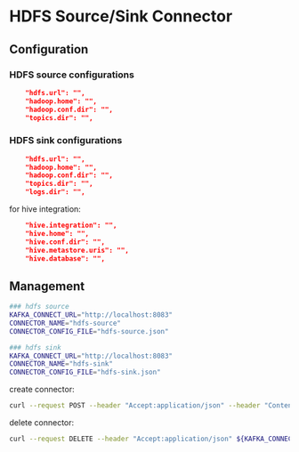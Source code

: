 # HDFS Source/Sink Connector

## Configuration

### HDFS source configurations

```json
    "hdfs.url": "",
    "hadoop.home": "",
    "hadoop.conf.dir": "",
    "topics.dir": "",
```

### HDFS sink configurations

```json
    "hdfs.url": "",
    "hadoop.home": "",
    "hadoop.conf.dir": "",
    "topics.dir": "",
    "logs.dir": "",
```

for hive integration:

```json
    "hive.integration": "",
    "hive.home": "",
    "hive.conf.dir": "",
    "hive.metastore.uris": "",
    "hive.database": "",
```

## Management

```sh
### hdfs source
KAFKA_CONNECT_URL="http://localhost:8083"
CONNECTOR_NAME="hdfs-source"
CONNECTOR_CONFIG_FILE="hdfs-source.json"

### hdfs sink
KAFKA_CONNECT_URL="http://localhost:8083"
CONNECTOR_NAME="hdfs-sink"
CONNECTOR_CONFIG_FILE="hdfs-sink.json"
```

create connector:

```sh
curl --request POST --header "Accept:application/json" --header "Content-Type:application/json" --data @${CONNECTOR_CONFIG_FILE} ${KAFKA_CONNECT_URL}/connectors
```

delete connector:

```sh
curl --request DELETE --header "Accept:application/json" ${KAFKA_CONNECT_URL}/connectors/${CONNECTOR_NAME}
```
